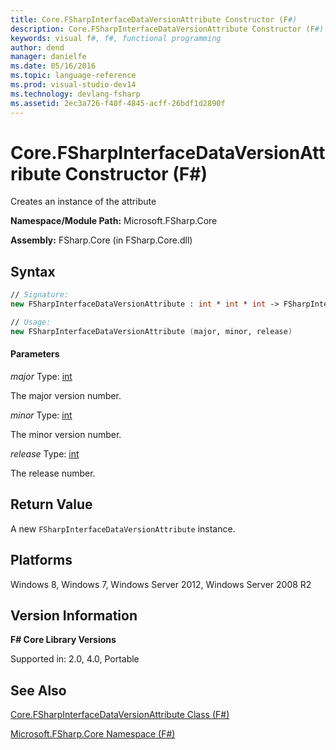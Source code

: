 ```yaml
---
title: Core.FSharpInterfaceDataVersionAttribute Constructor (F#)
description: Core.FSharpInterfaceDataVersionAttribute Constructor (F#)
keywords: visual f#, f#, functional programming
author: dend
manager: danielfe
ms.date: 05/16/2016
ms.topic: language-reference
ms.prod: visual-studio-dev14
ms.technology: devlang-fsharp
ms.assetid: 2ec3a726-f40f-4845-acff-26bdf1d2890f 
---
```


# Core.FSharpInterfaceDataVersionAttribute Constructor (F#)

Creates an instance of the attribute

**Namespace/Module Path:** Microsoft.FSharp.Core

**Assembly:** FSharp.Core (in FSharp.Core.dll)


## Syntax

```fsharp
// Signature:
new FSharpInterfaceDataVersionAttribute : int * int * int -> FSharpInterfaceDataVersionAttribute

// Usage:
new FSharpInterfaceDataVersionAttribute (major, minor, release)
```

#### Parameters
*major*
Type: [int](https://msdn.microsoft.com/library/025d5455-3622-4ea5-9573-3ecbd4ee1375)


The major version number.


*minor*
Type: [int](https://msdn.microsoft.com/library/025d5455-3622-4ea5-9573-3ecbd4ee1375)


The minor version number.


*release*
Type: [int](https://msdn.microsoft.com/library/025d5455-3622-4ea5-9573-3ecbd4ee1375)


The release number.

## Return Value

A new `FSharpInterfaceDataVersionAttribute` instance.

## Platforms
Windows 8, Windows 7, Windows Server 2012, Windows Server 2008 R2


## Version Information
**F# Core Library Versions**

Supported in: 2.0, 4.0, Portable

## See Also
[Core.FSharpInterfaceDataVersionAttribute Class &#40;F&#35;&#41;](Core.FSharpInterfaceDataVersionAttribute-Class-%5BFSharp%5D.md)

[Microsoft.FSharp.Core Namespace &#40;F&#35;&#41;](Microsoft.FSharp.Core-Namespace-%5BFSharp%5D.md)